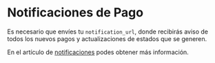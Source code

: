 # Notificaciones de Pago

Es necesario que envíes tu `notification_url`, donde recibirás aviso de todos los nuevos pagos y actualizaciones de estados que se generen.

En el artículo de [notificaciones](/developers/es/guides/additional-content/notifications/webhooks/webhooks) podes obtener más información.